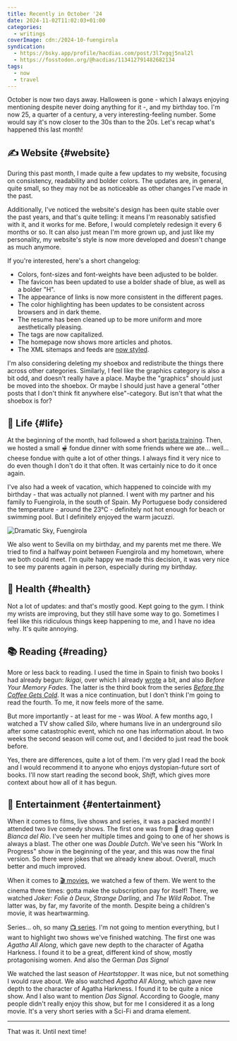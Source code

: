 ```yaml
---
title: Recently in October '24
date: 2024-11-02T11:02:03+01:00
categories:
  - writings
coverImage: cdn:/2024-10-fuengirola
syndication:
  - https://bsky.app/profile/hacdias.com/post/3l7xgqj5nal2l
  - https://fosstodon.org/@hacdias/113412791482682134
tags:
  - now
  - travel
---
```


October is now two days away. Halloween is gone - which I always enjoying mentioning despite never doing anything for it -, and my birthday too. I'm now 25, a quarter of a century, a very interesting-feeling number. Some would say it's now closer to the 30s than to the 20s. Let's recap what's happened this last month!

<!--more-->

## ✍️ Website {#website}

During this past month, I made quite a few updates to my website, focusing on consistency, readability and bolder colors. The updates are, in general, quite small, so they may not be as noticeable as other changes I've made in the past.

Additionally, I've noticed the website's design has been quite stable over the past years, and that's quite telling: it means I'm reasonably satisfied with it, and it works for me. Before, I would completely redesign it every 6 months or so. It can also just mean I'm more grown up, and just like my personality, my website's style is now more developed and doesn't change as much anymore.

If you're interested, here's a short changelog:

- Colors, font-sizes and font-weights have been adjusted to be bolder.
- The favicon has been updated to use a bolder shade of blue, as well as a bolder "H".
- The appearance of links is now more consistent in the different pages.
- The color highlighting has been updates to be consistent across browsers and in dark theme.
- The resume has been cleaned up to be more uniform and more aesthetically pleasing.
- The tags are now capitalized.
- The homepage now shows more articles and photos.
- The XML sitemaps and feeds are [now styled](/2024/10/23/styled-rss-feeds/).

I'm also considering deleting my shoebox and redistribute the things there across other categories. Similarly, I feel like the graphics category is also a bit odd, and doesn't really have a place. Maybe the "graphics" should just be moved into the shoebox. Or maybe I should just have a general "other posts that I don't think fit anywhere else"-category. But isn't that what the shoebox is for?

## 🍄 Life {#life}

At the beginning of the month, had followed a short [barista training](/2024/10/08/barista-training/). Then, we hosted a small 🫕 fondue dinner with some friends where we ate... well... cheese fondue with quite a lot of other things. I always find it very nice to do even though I don't do it that often. It was certainly nice to do it once again.

I've also had a week of vacation, which happened to coincide with my birthday - that was actually not planned. I went with my partner and his family to Fuengirola, in the south of Spain. My Portuguese body considered the temperature - around the 23°C - definitely not hot enough for beach or swimming pool. But I definitely enjoyed the warm jacuzzi.

![Dramatic Sky, Fuengirola](cdn:/2024-10-fuengirola?class=fw)

We also went to Sevilla on my birthday, and my parents met me there. We tried to find a halfway point between Fuengirola and my hometown, where we both could meet. I'm quite happy we made this decision, it was very nice to see my parents again in person, especially during my birthday.

## 💪 Health {#health}

Not a lot of updates: and that's mostly good. Kept going to the gym. I think my wrists are improving, but they still have some way to go. Sometimes I feel like this ridiculous things keep happening to me, and I have no idea why. It's quite annoying.

## 📚 Reading {#reading}

More or less back to reading. I used the time in Spain to finish two books I had already begun: *Ikigai*, over which I already [wrote](/2024/10/21/ikigai/) a bit, and also *Before Your Memory Fades*. The latter is the third book from the series [*Before the Coffee Gets Cold*](/2022/01/26/before-the-coffee-gets-cold/). It was a nice continuation, but I don't think I'm going to read the fourth. To me, it now feels more of the same.

But more importantly - at least for me - was *Wool*. A few months ago, I watched a TV show called *Silo*, where humans live in an underground silo after some catastrophic event, which no one has information about. In two weeks the second season will come out, and I decided to just read the book before.

Yes, there are differences, quite a lot of them. I'm very glad I read the book and I would recommend it to anyone who enjoys dystopian-future sort of books. I'll now start reading the second book, *Shift*, which gives more context about how all of it has begun.

## 🍿 Entertainment {#entertainment}

When it comes to films, live shows and series, it was a packed month! I attended two live comedy shows. The first one was from 👑 drag queen *Bianca del Rio*. I've seen her multiple times and going to one of her shows is always a blast. The other one was *Double Dutch*. We've seen his "Work In Progress" show in the beginning of the year, and this was now the final version. So there were jokes that we already knew about. Overall, much better and much improved.

When it comes to [🎬 movies](/watches/#movies), we watched a few of them. We went to the cinema three times: gotta make the subscription pay for itself! There, we watched *Joker: Folie à Deux*, *Strange Darling*, and *The Wild Robot*. The latter was, by far, my favorite of the month. Despite being a children's movie, it was heartwarming.

Series... oh, so many [📺 series](/watches/#shows). I'm not going to mention everything, but I want to highlight two shows we've finished watching. The first one was *Agatha All Along*, which gave new depth to the character of Agatha Harkness. I found it to be a great, different kind of show, mostly protagonising women. And also the German *Das Signal*

We watched the last season of *Heartstopper*. It was nice, but not something I would rave about. We also watched *Agatha All Along*, which gave new depth to the character of Agatha Harkness. I found it to be quite a nice show. And I also want to mention *Das Signal*. According to Google, many people didn't really enjoy this show, but for me I considered it as a long movie. It's a very short series with a Sci-Fi and drama element.

<hr>

That was it. Until next time!
